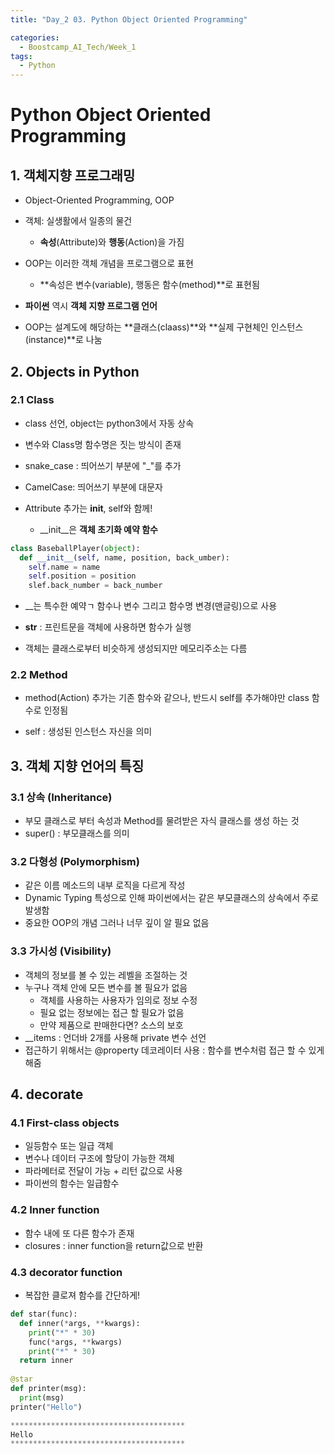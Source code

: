 ```yaml
---
title: "Day_2 03. Python Object Oriented Programming"

categories:
  - Boostcamp_AI_Tech/Week_1
tags:
  - Python
---
```


# Python Object Oriented Programming

## 1. 객체지향 프로그래밍

- Object-Oriented Programming, OOP
- 객체: 실생활에서 일종의 물건 
  - **속성**(Attribute)와 **행동**(Action)을 가짐
- OOP는 이러한 객체 개념을 프로그램으로 표현
  - **속성은 변수(variable), 행동은 함수(method)**로 표현됨
- **파이썬** 역시 **객체 지향 프로그램 언어**

- OOP는 설계도에 해당하는 **클래스(claass)**와 **실제 구현체인 인스턴스(instance)**로 나눔

## 2. Objects in Python

### 2.1 Class
- class 선언, object는 python3에서 자동 상속

- 변수와 Class명 함수명은 짓는 방식이 존재
- snake_case : 띄어쓰기 부분에 "_"를 추가
- CamelCase: 띄어쓰기 부분에 대문자
- Attribute 추가는 __init__, self와 함께!
  - __init__은 **객체 초기화 예약 함수**

```python
class BaseballPlayer(object):
  def __init__(self, name, position, back_umber):
    self.name = name
    self.position = position
    slef.back_number = back_number
```

- __는 특수한 예약ㄱ 함수나 변수 그리고 함수명 변경(맨글링)으로 사용
- __str__ : 프린트문을 객체에 사용하면 함수가 실행

- 객체는 클래스로부터 비슷하게 생성되지만 메모리주소는 다름

### 2.2 Method

- method(Action) 추가는 기존 함수와 같으나, 반드시 self를 추가해야만 class 함수로 인정됨

- self : 생성된 인스턴스 자신을 의미

## 3. 객체 지향 언어의 특징

### 3.1 상속 (Inheritance)

- 부모 클래스로 부터 속성과 Method를 물려받은 자식 클래스를 생성 하는 것
- super() : 부모클래스를 의미

### 3.2 다형성 (Polymorphism)

- 같은 이름 메소드의 내부 로직을 다르게 작성
- Dynamic Typing 특성으로 인해 파이썬에서는 같은 부모클래스의 상속에서 주로 발생함
- 중요한 OOP의 개념 그러나 너무 깊이 알 필요 없음

### 3.3 가시성 (Visibility)

- 객체의 정보를 볼 수 있는 레벨을 조절하는 것
- 누구나 객체 안에 모든 변수를 볼 필요가 없음
  - 객체를 사용하는 사용자가 임의로 정보 수정
  - 필요 없는 정보에는 접근 할 필요가 없음
  - 만약 제품으로 판매한다면? 소스의 보호
- __items : 언더바 2개를 사용해 private 변수 선언
- 접근하기 위해서는 @property 데코레이터 사용 : 함수를 변수처럼 접근 할 수 있게 해줌

## 4. decorate

### 4.1 First-class objects

- 일등함수 또는 일급 객체
- 변수나 데이터 구조에 할당이 가능한 객체
- 파라메터로 전달이 가능 + 리턴 값으로 사용
- 파이썬의 함수는 일급함수

### 4.2 Inner function

- 함수 내에 또 다른 함수가 존재
- closures : inner function을 return값으로 반환

### 4.3 decorator function

- 복잡한 클로져 함수를 간단하게!

```python
def star(func):
  def inner(*args, **kwargs):
    print("*" * 30)
    func(*args, **kwargs)
    print("*" * 30)
  return inner
  
@star
def printer(msg):
  print(msg)
printer("Hello")

***************************************
Hello
***************************************
```












